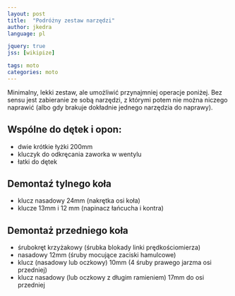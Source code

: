 ```yaml
---
layout: post
title:  "Podróżny zestaw narzędzi"
author: jkedra
language: pl

jquery: true
jss: [wikipize]

tags: moto 
categories: moto
---
```


Minimalny, lekki zestaw, ale umożliwić przynajmniej operacje poniżej.
Bez sensu jest zabieranie ze sobą narzędzi, z którymi potem nie można
niczego naprawić (albo gdy brakuje dokładnie jednego narzędzia do
naprawy).

## Wspólne do dętek i opon:

* dwie krótkie łyżki 200mm
* kluczyk do odkręcania zaworka w wentylu
* łatki do dętek

## Demontaź tylnego koła

* klucz nasadowy 24mm (nakrętka osi koła)
* klucze 13mm i 12 mm (napinacz łańcucha i kontra)

## Demontaż przedniego koła

* śrubokręt krzyżakowy (śrubka blokady linki prędkościomierza)
* nasadowy 12mm (śruby mocujące zaciski hamulcowe)
* klucz (nasadowy lub oczkowy) 10mm (4 śruby prawego jarzma osi przedniej)
* klucz nasadowy (lub oczkowy z długim ramieniem) 17mm do osi przedniej


